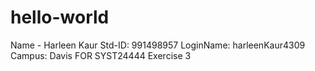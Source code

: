 # hello-world
Name - Harleen Kaur 
Std-ID: 991498957 
LoginName: harleenKaur4309 
Campus: Davis FOR SYST24444 Exercise 3
